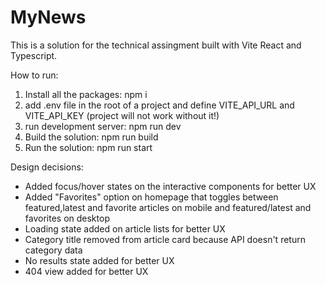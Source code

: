 # MyNews

This is a solution for the technical assingment built with Vite React and Typescript.

How to run:

1.  Install all the packages: npm i
2.  add .env file in the root of a project and define VITE_API_URL and VITE_API_KEY (project will not work without it!)
3.  run development server: npm run dev
4.  Build the solution: npm run build
5.  Run the solution: npm run start

Design decisions:

- Added focus/hover states on the interactive components for better UX
- Added "Favorites" option on homepage that toggles between featured,latest and favorite articles on mobile and featured/latest and favorites on desktop
- Loading state added on article lists for better UX
- Category title removed from article card because API doesn't return category data
- No results state added for better UX
- 404 view added for better UX
